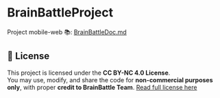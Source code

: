 # BrainBattleProject
Project mobile-web
📚: [BrainBattleDoc.md](./docs/BrainBattleDoc.md)

## 📄 License
This project is licensed under the **CC BY-NC 4.0 License**.  
You may use, modify, and share the code for **non-commercial purposes only**, with proper **credit to BrainBattle Team**.
[Read full license here](https://creativecommons.org/licenses/by-nc/4.0/)

